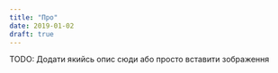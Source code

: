 ```yaml
---
title: "Про"
date: 2019-01-02
draft: true
---
```


TODO: Додати якийсь опис сюди або просто вставити зображення